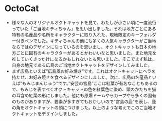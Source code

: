# OctoCat
* 様々な人のオリジナルオクトキャットを見て、わたしが小さい頃に一度流行っていた「ご当地キティちゃん」を思い出しました。それは地方ごとにある特有の名産品や名所をキャラクターに取り入れた、現地限定のキーフォルダー付きペンでした。キティちゃんの他にも多くの人気キャラクターがご当地ならではのデザインになっているのを思い出し、オクトキャットも日本の地方ごとに固有のキャラクターがあるとかわいいなと思いました。また地元を推していくきっかけになるかもしれないとも思いました。そこでまず私は、自身の地元である広島のご当地オクトキャットをデザインしてみました。
* まず広島といえば”広島風お好み焼き”です。これはオクトキャットにヘラを持たせ、お好み焼きを食べるデザインにしました。次に、広島の名産品といえば”もみじまんじゅう”です。”安芸の宮島”ここは紅葉が有名なこともあるので、もみじを表すべくオクトキャットの色を紅葉色に染め、頭のかたちを猫の耳含め紅葉の形にしました。他にも原爆ドームやらカープやら多くの固有のものがありますが、要素が多すぎてもおかしいので”宮島の鹿”を表し、鹿の角をオクトキャットの頭につけました。以上のような考えでこのご当地オクトキャットをデザインしました。
